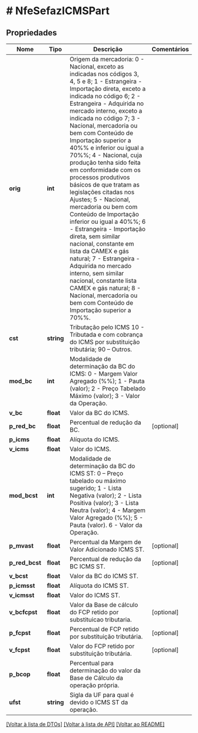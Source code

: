 # # NfeSefazICMSPart

## Propriedades

Nome | Tipo | Descrição | Comentários
------------ | ------------- | ------------- | -------------
**orig** | **int** | Origem da mercadoria:  0 - Nacional, exceto as indicadas nos códigos 3, 4, 5 e 8;  1 - Estrangeira - Importação direta, exceto a indicada no código 6;  2 - Estrangeira - Adquirida no mercado interno, exceto a indicada no código 7;  3 - Nacional, mercadoria ou bem com Conteúdo de Importação superior a 40%% e inferior ou igual a 70%%;  4 - Nacional, cuja produção tenha sido feita em conformidade com os processos produtivos básicos de que tratam as legislações citadas nos Ajustes;  5 - Nacional, mercadoria ou bem com Conteúdo de Importação inferior ou igual a 40%%;  6 - Estrangeira - Importação direta, sem similar nacional, constante em lista da CAMEX e gás natural;  7 - Estrangeira - Adquirida no mercado interno, sem similar nacional, constante lista CAMEX e gás natural;  8 - Nacional, mercadoria ou bem com Conteúdo de Importação superior a 70%%. |
**cst** | **string** | Tributação pelo ICMS   10 - Tributada e com cobrança do ICMS por substituição tributária;  90 – Outros. |
**mod_bc** | **int** | Modalidade de determinação da BC do ICMS:   0 - Margem Valor Agregado (%%);  1 - Pauta (valor);  2 - Preço Tabelado Máximo (valor);  3 - Valor da Operação. |
**v_bc** | **float** | Valor da BC do ICMS. |
**p_red_bc** | **float** | Percentual de redução da BC. | [optional]
**p_icms** | **float** | Alíquota do ICMS. |
**v_icms** | **float** | Valor do ICMS. |
**mod_bcst** | **int** | Modalidade de determinação da BC do ICMS ST:  0 – Preço tabelado ou máximo  sugerido;  1 - Lista Negativa (valor);  2 - Lista Positiva (valor);  3 - Lista Neutra (valor);  4 - Margem Valor Agregado (%%);  5 - Pauta (valor).  6 - Valor da Operação. |
**p_mvast** | **float** | Percentual da Margem de Valor Adicionado ICMS ST. | [optional]
**p_red_bcst** | **float** | Percentual de redução da BC ICMS ST. | [optional]
**v_bcst** | **float** | Valor da BC do ICMS ST. |
**p_icmsst** | **float** | Alíquota do ICMS ST. |
**v_icmsst** | **float** | Valor do ICMS ST. |
**v_bcfcpst** | **float** | Valor da Base de cálculo do FCP retido por substituicao tributaria. | [optional]
**p_fcpst** | **float** | Percentual de FCP retido por substituição tributária. | [optional]
**v_fcpst** | **float** | Valor do FCP retido por substituição tributária. | [optional]
**p_bcop** | **float** | Percentual para determinação do valor  da Base de Cálculo da operação própria. |
**ufst** | **string** | Sigla da UF para qual é devido o ICMS ST da operação. |

[[Voltar à lista de DTOs]](../../README.md#models) [[Voltar à lista de API]](../../README.md#endpoints) [[Voltar ao README]](../../README.md)
